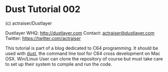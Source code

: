 # Dust Tutorial 002 #

(c) actraiser/Dustlayer

Dustlayer WHQ: http://dustlayer.com
Contact: actraiser@dustlayer.com
Twitter: https://twitter.com/actraiser

This tutorial is part of a blog dedicated to C64 programming. It should be used with [dust](https://github.com/actraiser/dustlayer "Dustlayer Repository holds the dust command line tool"), the command line tool for C64 cross development on Mac OSX. Win/Linux User can clone the repository of course but must take care to set up their system to compile and run the code. 